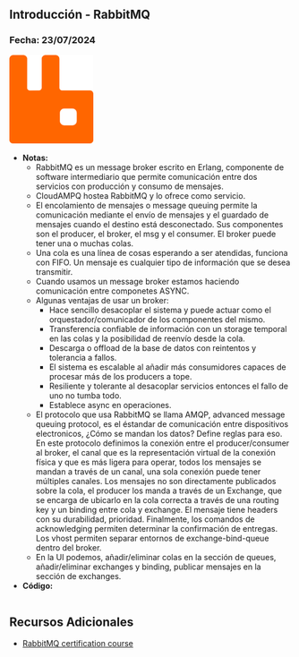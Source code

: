 ## Introducción - RabbitMQ

### Fecha: 23/07/2024

<img src="images/rabbit.png" alt="Gráfico de Introducción" width="150">

- **Notas:**
  - RabbitMQ es un message broker escrito en Erlang, componente de software intermediario que permite comunicación entre dos servicios con producción y consumo de mensajes.
  - CloudAMPQ hostea RabbitMQ y lo ofrece como servicio.
  - El encolamiento de mensajes o message queuing permite la comunicación mediante el envío de mensajes y el guardado de mensajes cuando el destino está desconectado. Sus componentes son el producer, el broker, el msg y el consumer. El broker puede tener una o muchas colas. 
  - Una cola es una línea de cosas esperando a ser atendidas, funciona con FIFO. Un mensaje es cualquier tipo de información que se desea transmitir.
  - Cuando usamos un message broker estamos haciendo comunicación entre componetes ASYNC.
  - Algunas ventajas de usar un broker: 
    - Hace sencillo desacoplar el sistema y puede actuar como el orquestador/comunicador de los componentes del mismo.
    - Transferencia confiable de información con un storage temporal en las colas y la posibilidad de reenvío desde la cola.
    - Descarga o offload de la base de datos con reintentos y tolerancia a fallos.
    - El sistema es escalable al añadir más consumidores capaces de procesar más de los producers a tope.
    - Resiliente y tolerante al desacoplar servicios entonces el fallo de uno no tumba todo.
    - Establece async en operaciones.
  - El protocolo que usa RabbitMQ se llama AMQP, advanced message queuing protocol, es el éstandar de comunicación entre dispositivos electronicos, ¿Cómo se mandan los datos? Define reglas para eso. En este protocolo definimos la conexión entre el producer/consumer al broker, el canal que es la representación virtual de la conexión física y que es más ligera para operar, todos los mensajes se mandan a través de un canal, una sola conexión puede tener múltiples canales. Los mensajes no son directamente publicados sobre la cola, el producer los manda a través de un Exchange, que se encarga de ubicarlo en la cola correcta a través de una routing key y un binding entre cola y exchange. El mensaje tiene headers con su durabilidad, prioridad. Finalmente, los comandos de acknowledging permiten determinar la confirmación de entregas. Los vhost permiten separar entornos de exchange-bind-queue dentro del broker.
  - En la UI podemos, añadir/eliminar colas en la sección de queues, añadir/eliminar exchanges y binding, publicar mensajes en la sección de exchanges.
- **Código:**
  ```javascript
  ```

## Recursos Adicionales
- [RabbitMQ certification course](https://training.cloudamqp.com/course)
